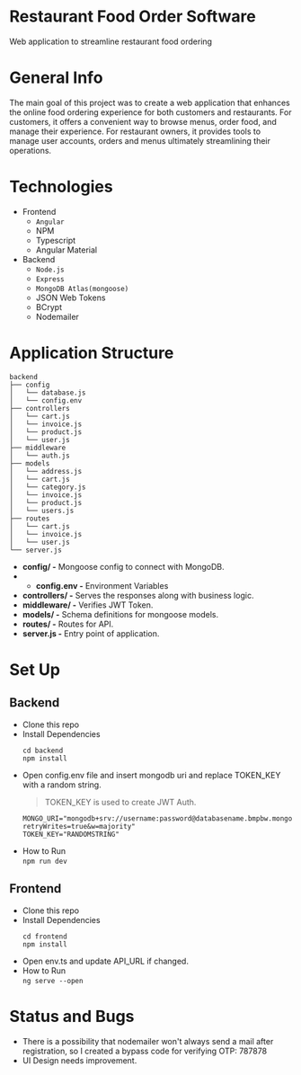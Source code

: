 # Restaurant Food Order Software
Web application to streamline restaurant food ordering

# General Info
The main goal of this project was to create a web application that enhances the online food ordering experience for both customers and restaurants.  For customers, it offers a convenient way to browse menus, order food, and manage their experience. For restaurant owners, it provides tools to manage user accounts, orders and menus ultimately streamlining their operations.

# Technologies
- Frontend
  - ```Angular```
  - NPM
  - Typescript
  - Angular Material
- Backend
  - ```Node.js```
  - ```Express```
  - ```MongoDB Atlas(mongoose)```
  - JSON Web Tokens
  - BCrypt
  - Nodemailer
 
# Application Structure
```
backend
├── config
│   └── database.js
│   └── config.env
├── controllers
│   └── cart.js
│   └── invoice.js
│   └── product.js
│   └── user.js
├── middleware
│   └── auth.js
├── models
│   └── address.js
│   └── cart.js
│   └── category.js
│   └── invoice.js
│   └── product.js
│   └── users.js
├── routes
│   └── cart.js
│   └── invoice.js
│   └── user.js
└── server.js
```
- **config/ -** Mongoose config to connect with MongoDB.
- - **config.env -** Environment Variables
- **controllers/ -** Serves the responses along with business logic.
- **middleware/ -** Verifies JWT Token.
- **models/ -** Schema definitions for mongoose models.
- **routes/ -** Routes for API.
- **server.js -** Entry point of application.

# Set Up

## **Backend**
- Clone this repo 
- Install Dependencies
    ```
    cd backend
    npm install
    ```
- Open config.env file and insert mongodb uri and replace TOKEN_KEY with a random string.
    > TOKEN_KEY is used to create JWT Auth.
    ```
    MONGO_URI="mongodb+srv://username:password@databasename.bmpbw.mongodb.net/?retryWrites=true&w=majority"
    TOKEN_KEY="RANDOMSTRING"
    ```
- How to Run \
  ```npm run dev```

## **Frontend**
- Clone this repo 
- Install Dependencies
    ```
    cd frontend
    npm install
    ```
- Open env.ts and update API_URL if changed.
- How to Run \
  ```ng serve --open```

# Status and Bugs
* There is a possibility that nodemailer won't always send a mail after registration, so I created a bypass code for verifying OTP: 787878
* UI Design needs improvement.
